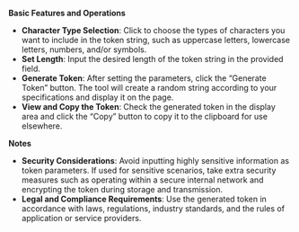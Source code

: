 
**Basic Features and Operations**
- **Character Type Selection**: Click to choose the types of characters you want to include in the token string, such as uppercase letters, lowercase letters, numbers, and/or symbols.
- **Set Length**: Input the desired length of the token string in the provided field.
- **Generate Token**: After setting the parameters, click the “Generate Token” button. The tool will create a random string according to your specifications and display it on the page.
- **View and Copy the Token**: Check the generated token in the display area and click the “Copy” button to copy it to the clipboard for use elsewhere.

**Notes**
- **Security Considerations**: Avoid inputting highly sensitive information as token parameters. If used for sensitive scenarios, take extra security measures such as operating within a secure internal network and encrypting the token during storage and transmission.
- **Legal and Compliance Requirements**: Use the generated token in accordance with laws, regulations, industry standards, and the rules of application or service providers.
